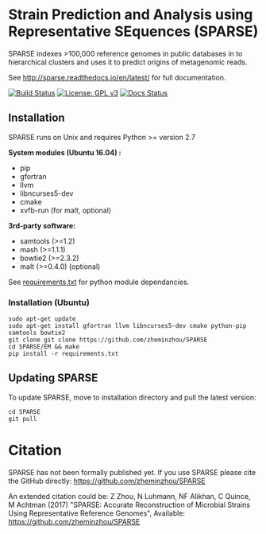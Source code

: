 # Strain Prediction and Analysis using Representative SEquences (SPARSE)

SPARSE indexes >100,000 reference genomes in public databases in to hierarchical clusters and uses it to predict origins of metagenomic reads. 

See http://sparse.readthedocs.io/en/latest/ for full documentation.

[![Build Status](https://travis-ci.org/zheminzhou/SPARSE.svg?branch=master)](https://travis-ci.org/zheminzhou/SPARSE)
[![License: GPL v3](https://img.shields.io/badge/License-GPL%20v3-blue.svg)](https://www.gnu.org/licenses/gpl-3.0)
[![Docs Status](https://readthedocs.org/projects/sparse/badge/)](http://sparse.readthedocs.io/en/latest/)

## Installation 

SPARSE runs on Unix and requires Python >= version 2.7

**System modules (Ubuntu 16.04) :**

* pip
* gfortran
* llvm
* libncurses5-dev
* cmake
* xvfb-run (for malt, optional)

**3rd-party software:**
* samtools (>=1.2)
* mash (>=1.1.1)
* bowtie2 (>=2.3.2)
* malt (>=0.4.0) (optional)

See [requirements.txt](requirements.txt) for python module dependancies. 

### Installation (Ubuntu) 
     
    sudo apt-get update
    sudo apt-get install gfortran llvm libncurses5-dev cmake python-pip samtools bowtie2
    git clone git clone https://github.com/zheminzhou/SPARSE
    cd SPARSE/EM && make
    pip install -r requirements.txt 

## Updating SPARSE
To update SPARSE, move to installation directory and pull the latest version:  

    cd SPARSE
    git pull

# Citation
SPARSE has not been formally published yet. If you use SPARSE please cite the GitHub directly: https://github.com/zheminzhou/SPARSE

An extended citation could be: Z Zhou, N Luhmann, NF Alikhan, C Quince, M Achtman (2017) "SPARSE: Accurate Reconstruction of Microbial Strains Using Representative Reference Genomes", Available: https://github.com/zheminzhou/SPARSE
